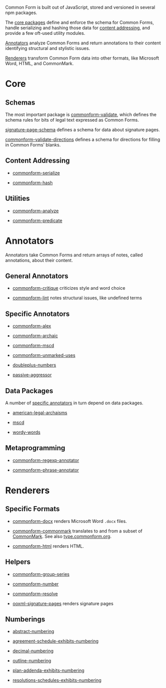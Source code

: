 Common Form is built out of JavaScript, stored and versioned in several npm packages.

The [core packages](#core) define and enforce the schema for Common Forms, handle serializing and hashing those data for [content addressing](https://en.wikipedia.org/wiki/Content-addressable_storage), and provide a few oft-used utility modules.

[Annotators](#annotators) analyze Common Forms and return annotations to their content identifying structural and stylistic issues.

[Renderers](#renderers) transform Common Form data into other formats, like Microsoft Word, HTML, and CommonMark.

# Core

## Schemas

The most important package is [commonform-validate](https://www.npmjs.com/package/commonform-validate), which defines the schema rules for bits of legal text expressed as Common Forms.

[signature-page-schema](https://www.npmjs.com/package/signature-page-schema) defines a schema for data about signature pages.

[commonform-validate-directions](https://www.npmjs.com/package/commonform-validate-directions) defines a schema for directions for filling in Common Forms' blanks.

## Content Addressing

- [commonform-serialize](https://www.npmjs.com/package/commonform-serialize)

- [commonform-hash](https://www.npmjs.com/package/commonform-hash)

## Utilities

- [commonform-analyze](https://www.npmjs.com/package/commonform-analyze)

- [commonform-predicate](https://www.npmjs.com/package/commonform-predicate)

# Annotators

Annotators take Common Forms and return arrays of notes, called annotations, about their content.

## General Annotators

- [commonform-critique](https://www.npmjs.com/package/commonform-critique) criticizes style and word choice

- [commonform-lint](https://www.npmjs.com/package/commonform-lint) notes structural issues, like undefined terms

## Specific Annotators

- [commonform-alex](https://www.npmjs.com/package/commonform-alex)

- [commonform-archaic](https://www.npmjs.com/package/commonform-archaic)

- [commonform-mscd](https://www.npmjs.com/package/commonform-mscd)

- [commonform-unmarked-uses](https://www.npmjs.com/package/commonform-unmarked-uses)

- [doubleplus-numbers](https://www.npmjs.com/package/doubleplus-numbers)

- [passive-aggressor](https://www.npmjs.com/package/passive-aggressor)

## Data Packages

A number of [specific annotators](#specific-annotators) in turn depend on data packages.

- [american-legal-archaisms](https://www.npmjs.com/package/american-legal-archaisms)

- [mscd](https://www.npmjs.com/package/mscd)

- [wordy-words](https://www.npmjs.com/package/wordy-words)

## Metaprogramming

- [commonform-regexp-annotator](https://www.npmjs.com/package/commonform-regexp-annotator)

- [commonform-phrase-annotator](https://www.npmjs.com/package/commonform-phrase-annotator)

# Renderers

## Specific Formats

- [commonform-docx](https://www.npmjs.com/package/commonform-docx) renders Microsoft Word `.docx` files.

- [commonform-commonmark](https://www.npmjs.com/package/commonform-commonmark) translates to and from a subset of [CommonMark](https://commonmark.org/).  See also [type.commonform.org](https://type.commonform.org).

- [commonform-html](https://www.npmjs.com/package/commonform-html) renders HTML.

## Helpers

- [commonform-group-series](https://www.npmjs.com/package/commonform-group-series)

- [commonform-number](https://www.npmjs.com/package/commonform-number)

- [commonform-resolve](https://www.npmjs.com/package/commonform-resolve)

- [ooxml-signature-pages](https://www.npmjs.com/package/ooxml-signature-pages) renders signature pages

## Numberings

- [abstract-numbering](https://www.npmjs.com/package/abstract-numbering)

- [agreement-schedule-exhibits-numbering](https://www.npmjs.com/package/agreement-schedule-exhibits-numbering)

- [decimal-numbering](https://www.npmjs.com/package/decimal-numbering)

- [outline-numbering](https://www.npmjs.com/package/outline-numbering)

- [plan-addenda-exhibits-numbering](https://www.npmjs.com/package/plan-addenda-exhibits-numbering)

- [resolutions-schedules-exhibits-numbering](https://www.npmjs.com/package/resolutions-schedules-exhibits-numbering)

